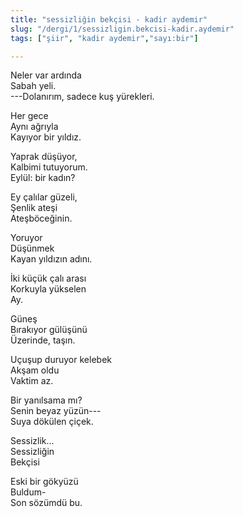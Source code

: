 ```yaml
---
title: "sessizliğin bekçisi - kadir aydemir"
slug: "/dergi/1/sessizligin.bekcisi-kadir.aydemir"
tags: ["şiir", "kadir aydemir","sayı:bir"]

---
```



Neler var ardında\
Sabah yeli.\
---Dolanırım, sadece kuş yürekleri.

Her gece\
Aynı ağrıyla\
Kayıyor bir yıldız.

Yaprak düşüyor,\
Kalbimi tutuyorum.\
Eylül: bir kadın?

Ey çalılar güzeli,\
Şenlik ateşi\
Ateşböceğinin.

Yoruyor\
Düşünmek\
Kayan yıldızın adını.

İki küçük çalı arası\
Korkuyla yükselen\
Ay.

Güneş\
Bırakıyor gülüşünü\
Üzerinde, taşın.

Uçuşup duruyor kelebek\
Akşam oldu\
Vaktim az.

Bir yanılsama mı?\
Senin beyaz yüzün---\
Suya dökülen çiçek.

Sessizlik...\
Sessizliğin\
Bekçisi

Eski bir gökyüzü\
Buldum-\
Son sözümdü bu.
